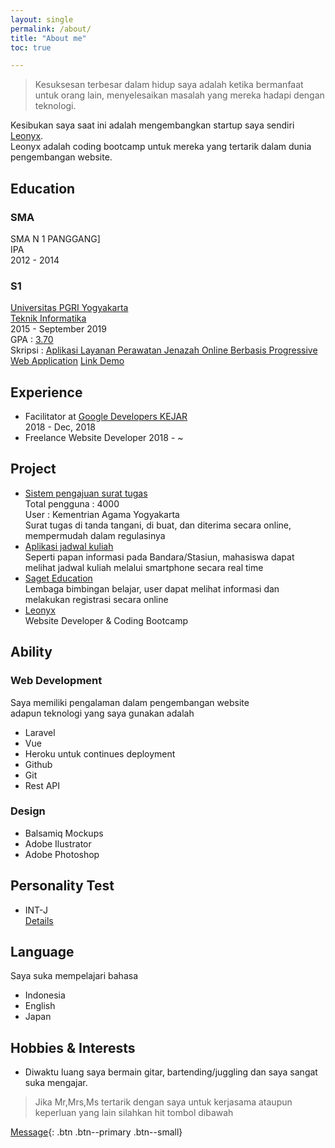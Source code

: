 ```yaml
---
layout: single
permalink: /about/
title: "About me"
toc: true

---
```


> Kesuksesan terbesar dalam hidup saya adalah ketika bermanfaat untuk orang lain, 
menyelesaikan masalah yang mereka hadapi dengan teknologi.  
  
Kesibukan saya saat ini adalah mengembangkan startup saya sendiri [Leonyx](www.leonyx.id).  
Leonyx adalah coding bootcamp untuk mereka yang tertarik dalam dunia pengembangan website.  

## Education
### SMA 
SMA N 1 PANGGANG]  
IPA  
2012 - 2014 

### S1 
[Universitas PGRI Yogyakarta](http://upy.ac.id/)  
[Teknik Informatika](http://ft.upy.ac.id/)  
2015 - September 2019  
GPA : [3.70](http://transkrip.upy.ac.id/)  
Skripsi : [Aplikasi Layanan Perawatan Jenazah Online Berbasis Progressive Web Application](kremasiapp.firebaseapp.com)
[Link Demo](kremasiapp.firebaseapp.com)

## Experience
- Facilitator at [Google Developers KEJAR]()    
2018 - Dec, 2018
- Freelance Website Developer 2018 - ~

## Project
- [Sistem pengajuan surat tugas]()  
Total pengguna : 4000  
User : Kementrian Agama Yogyakarta  
Surat tugas di tanda tangani, di buat, dan diterima secara online, mempermudah dalam regulasinya
- [Aplikasi jadwal kuliah]()   
Seperti papan informasi pada Bandara/Stasiun, mahasiswa dapat melihat jadwal kuliah melalui smartphone secara real time
- [Saget Education](sageteducation.com)  
Lembaga bimbingan belajar, user dapat melihat informasi dan melakukan registrasi secara online
- [Leonyx](www.leonyx.id)  
Website Developer & Coding Bootcamp

## Ability
### Web Development
Saya memiliki pengalaman dalam pengembangan website  
adapun teknologi yang saya gunakan adalah
- Laravel
- Vue
- Heroku untuk continues deployment
- Github
- Git
- Rest API

### Design
- Balsamiq Mockups
- Adobe Ilustrator
- Adobe Photoshop

## Personality Test
- INT-J  
[Details](https://www.16personalities.com/profiles/c7281c7f1d5f5)

## Language
Saya suka mempelajari bahasa
- Indonesia
- English
- Japan

## Hobbies & Interests
- Diwaktu luang saya bermain gitar, bartending/juggling dan saya sangat suka mengajar.

> Jika Mr,Mrs,Ms tertarik dengan saya untuk kerjasama ataupun keperluan yang lain silahkan hit tombol dibawah

[Message](https://api.whatsapp.com/send?phone=6289666445551){: .btn .btn--primary .btn--small}